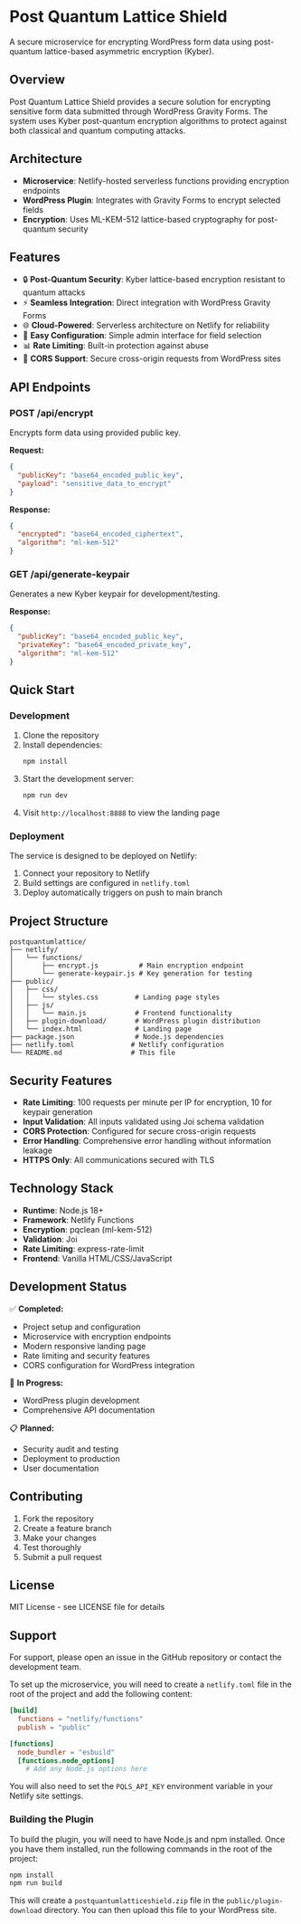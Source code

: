 # Post Quantum Lattice Shield

A secure microservice for encrypting WordPress form data using post-quantum lattice-based asymmetric encryption (Kyber).

## Overview

Post Quantum Lattice Shield provides a secure solution for encrypting sensitive form data submitted through WordPress Gravity Forms. The system uses Kyber post-quantum encryption algorithms to protect against both classical and quantum computing attacks.

## Architecture

- **Microservice**: Netlify-hosted serverless functions providing encryption endpoints
- **WordPress Plugin**: Integrates with Gravity Forms to encrypt selected fields
- **Encryption**: Uses ML-KEM-512 lattice-based cryptography for post-quantum security

## Features

- 🔒 **Post-Quantum Security**: Kyber lattice-based encryption resistant to quantum attacks
- ⚡ **Seamless Integration**: Direct integration with WordPress Gravity Forms
- 🌐 **Cloud-Powered**: Serverless architecture on Netlify for reliability
- 🔧 **Easy Configuration**: Simple admin interface for field selection
- 📊 **Rate Limiting**: Built-in protection against abuse
- 🔄 **CORS Support**: Secure cross-origin requests from WordPress sites

## API Endpoints

### POST /api/encrypt
Encrypts form data using provided public key.

**Request:**
```json
{
  "publicKey": "base64_encoded_public_key",
  "payload": "sensitive_data_to_encrypt"
}
```

**Response:**
```json
{
  "encrypted": "base64_encoded_ciphertext",
  "algorithm": "ml-kem-512"
}
```

### GET /api/generate-keypair
Generates a new Kyber keypair for development/testing.

**Response:**
```json
{
  "publicKey": "base64_encoded_public_key",
  "privateKey": "base64_encoded_private_key",
  "algorithm": "ml-kem-512"
}
```

## Quick Start

### Development

1. Clone the repository
2. Install dependencies:
   ```bash
   npm install
   ```
3. Start the development server:
   ```bash
   npm run dev
   ```
4. Visit `http://localhost:8888` to view the landing page

### Deployment

The service is designed to be deployed on Netlify:

1. Connect your repository to Netlify
2. Build settings are configured in `netlify.toml`
3. Deploy automatically triggers on push to main branch

## Project Structure

```
postquantumlattice/
├── netlify/
│   └── functions/
│       ├── encrypt.js          # Main encryption endpoint
│       └── generate-keypair.js # Key generation for testing
├── public/
│   ├── css/
│   │   └── styles.css         # Landing page styles
│   ├── js/
│   │   └── main.js            # Frontend functionality
│   ├── plugin-download/       # WordPress plugin distribution
│   └── index.html             # Landing page
├── package.json               # Node.js dependencies
├── netlify.toml              # Netlify configuration
└── README.md                 # This file
```

## Security Features

- **Rate Limiting**: 100 requests per minute per IP for encryption, 10 for keypair generation
- **Input Validation**: All inputs validated using Joi schema validation
- **CORS Protection**: Configured for secure cross-origin requests
- **Error Handling**: Comprehensive error handling without information leakage
- **HTTPS Only**: All communications secured with TLS

## Technology Stack

- **Runtime**: Node.js 18+
- **Framework**: Netlify Functions
- **Encryption**: pqclean (ml-kem-512)
- **Validation**: Joi
- **Rate Limiting**: express-rate-limit
- **Frontend**: Vanilla HTML/CSS/JavaScript

## Development Status

✅ **Completed:**
- Project setup and configuration
- Microservice with encryption endpoints
- Modern responsive landing page
- Rate limiting and security features
- CORS configuration for WordPress integration

🚧 **In Progress:**
- WordPress plugin development
- Comprehensive API documentation

📋 **Planned:**
- Security audit and testing
- Deployment to production
- User documentation

## Contributing

1. Fork the repository
2. Create a feature branch
3. Make your changes
4. Test thoroughly
5. Submit a pull request

## License

MIT License - see LICENSE file for details

## Support

For support, please open an issue in the GitHub repository or contact the development team. 

To set up the microservice, you will need to create a `netlify.toml` file in the root of the project and add the following content:

```toml
[build]
  functions = "netlify/functions"
  publish = "public"

[functions]
  node_bundler = "esbuild"
  [functions.node_options]
    # Add any Node.js options here
```

You will also need to set the `PQLS_API_KEY` environment variable in your Netlify site settings.

### Building the Plugin

To build the plugin, you will need to have Node.js and npm installed. Once you have them installed, run the following commands in the root of the project:

```bash
npm install
npm run build
```

This will create a `postquantumlatticeshield.zip` file in the `public/plugin-download` directory. You can then upload this file to your WordPress site. 